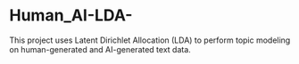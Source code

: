 # Human_AI-LDA-
This project uses Latent Dirichlet Allocation (LDA) to perform topic modeling on human-generated and AI-generated text data.
